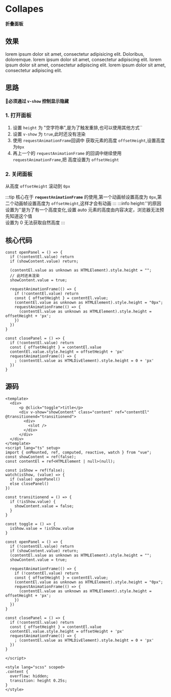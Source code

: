 # Collapes
**折叠面板**

## 效果

<CollapseItem>
    lorem ipsum dolor sit amet, consectetur adipisicing elit. Doloribus, doloremque.
    lorem ipsum dolor sit amet, consectetur adipiscing elit.
    lorem ipsum dolor sit amet, consectetur adipiscing elit.
    lorem ipsum dolor sit amet, consectetur adipiscing elit.
</CollapseItem>

<script setup>
  import CollapseItem from "../../../src/components/CollapseItem.vue";
</script>

## 思路
**🐘必须通过 `v-show` 控制显示隐藏**
### 1. 打开面板
   1. 设置 `height` 为 "空字符串",是为了触发重排,也可以使用其他方式``
   2. 设置 `v-show` 为 `true`,此时还没有渲染
   3. 使用 `requestAnimationFrame`回调中 获取元素的高度 `offsetHeight`,设置高度为`0px`
   4. 再上一个的 `requestAnimationFrame` 的回调中继续使用 `requestAnimationFrame`,把 高度设置为 `offsetHeight`
### 2. 关闭面板
   从高度 `offsetHeight` 滚动到 `0px` 

:::tip
 核心在于 **`requestAnimationFrame`** 的使用,第一个动画帧设置高度为 `0px`,第二个动画帧设置高度为 `offsetHeight`,这样才会有动画
:::
:::info height:''的原因
 设置为''是为了有一个高度变化,设置 auto 元素的高度由内容决定，浏览器无法预先知道这个值  
 设置为 0 无法获取自然高度
:::
## 核心代码
```ts:line-numbers{5,7,12-14,22-24}
const openPanel = () => {
  if (!contentEl.value) return
  if (showContent.value) return;

  (contentEl.value as unknown as HTMLElement).style.height = "";
  // 此时还未渲染
  showContent.value = true;

  requestAnimationFrame(() => {
    if (!contentEl.value) return
    const { offsetHeight } = contentEl.value;   
    (contentEl.value as unknown as HTMLElement).style.height = "0px";
    requestAnimationFrame(() => {
      (contentEl.value as unknown as HTMLElement).style.height = offsetHeight + 'px'; 
    })
  })
}

const closePanel = () => {
  if (!contentEl.value) return
  const { offsetHeight } = contentEl.value
  contentEl.value.style.height = offsetHeight + 'px'
  requestAnimationFrame(() => {
    ; (contentEl.value as HTMLDivElement).style.height = 0 + 'px'
  })
}
```

## 源码
```vue
<template>
  <div>
      <p @click="toggle">title</p>
      <div v-show="showContent" class="content" ref="contentEl" @transitionend="transitionend">
        <div>
          <slot />
        </div>
      </div>
  </div>
</template>
<script lang="ts" setup>
import { onMounted, ref, computed, reactive, watch } from "vue";
const showContent = ref(false);
const contentEl = ref<HTMLElement | null>(null);

const isShow = ref(false);
watch(isShow, (value) => {
  if (value) openPanel()
  else closePanel()
})

const transitionend = () => {
  if (!isShow.value) {
    showContent.value = false;
  }
}

const toggle = () => {
  isShow.value = !isShow.value
}

const openPanel = () => {
  if (!contentEl.value) return
  if (showContent.value) return;
  (contentEl.value as unknown as HTMLElement).style.height = "";
  showContent.value = true;

  requestAnimationFrame(() => {
    if (!contentEl.value) return
    const { offsetHeight } = contentEl.value;
    (contentEl.value as unknown as HTMLElement).style.height = "0px";
    requestAnimationFrame(() => {
      (contentEl.value as unknown as HTMLElement).style.height = offsetHeight + 'px';
    })
  })
}

const closePanel = () => {
  if (!contentEl.value) return
  const { offsetHeight } = contentEl.value
  contentEl.value.style.height = offsetHeight + 'px'
  requestAnimationFrame(() => {
    ; (contentEl.value as HTMLDivElement).style.height = 0 + 'px'
  })
}

</script>

<style lang="scss" scoped>
.content {
  overflow: hidden;
  transition: height 0.25s;
}
</style>


```


